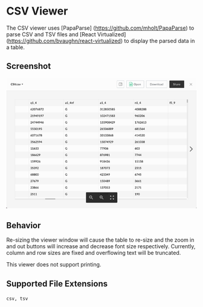 # CSV Viewer

The CSV viewer uses [PapaParse] (https://github.com/mholt/PapaParse) to parse CSV and TSV files and [React Virtualized] (https://github.com/bvaughn/react-virtualized) to display the parsed data in a table.

## Screenshot

![Screenshot of CSV viewer](images/csv.png)

## Behavior

Re-sizing the viewer window will cause the table to re-size and the zoom in and out buttons will increase and decrease font size respectively. Currently, column and row sizes are fixed and overflowing text will be truncated.

This viewer does not support printing.

## Supported File Extensions

`csv, tsv`
